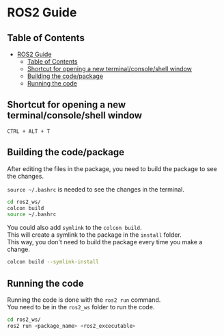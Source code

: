 # ROS2 Guide

## Table of Contents

- [ROS2 Guide](#ros2-guide)
  - [Table of Contents](#table-of-contents)
  - [Shortcut for opening a new terminal/console/shell window](#shortcut-for-opening-a-new-terminalconsoleshell-window)
  - [Building the code/package](#building-the-codepackage)
  - [Running the code](#running-the-code)

## Shortcut for opening a new terminal/console/shell window

`CTRL + ALT + T`

## Building the code/package

After editing the files in the package, you need to build the package to see the changes.

`source ~/.bashrc` is needed to see the changes in the terminal.

```bash
cd ros2_ws/
colcon build
source ~/.bashrc
```

You could also add `symlink` to the `colcon build`.\
This will create a symlink to the package in the `install` folder.\
This way, you don't need to build the package every time you make a change.

```bash
colcon build --symlink-install
```

## Running the code

Running the code is done with the `ros2 run` command.\
You need to be in the `ros2_ws` folder to run the code.

```bash
cd ros2_ws/
ros2 run <package_name> <ros2_excecutable>
```

